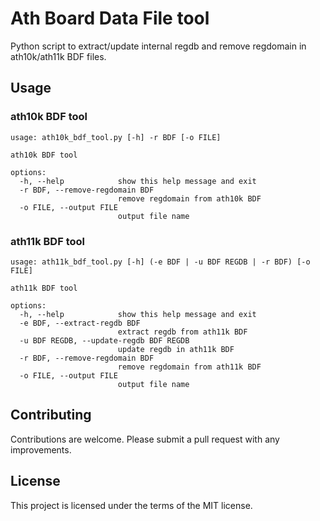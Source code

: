 # Ath Board Data File tool

Python script to extract/update internal regdb and remove regdomain in ath10k/ath11k BDF files.

## Usage

### ath10k BDF tool
```
usage: ath10k_bdf_tool.py [-h] -r BDF [-o FILE]

ath10k BDF tool

options:
  -h, --help            show this help message and exit
  -r BDF, --remove-regdomain BDF
                        remove regdomain from ath10k BDF
  -o FILE, --output FILE
                        output file name
```

### ath11k BDF tool
```
usage: ath11k_bdf_tool.py [-h] (-e BDF | -u BDF REGDB | -r BDF) [-o FILE]

ath11k BDF tool

options:
  -h, --help            show this help message and exit
  -e BDF, --extract-regdb BDF
                        extract regdb from ath11k BDF
  -u BDF REGDB, --update-regdb BDF REGDB
                        update regdb in ath11k BDF
  -r BDF, --remove-regdomain BDF
                        remove regdomain from ath11k BDF
  -o FILE, --output FILE
                        output file name
```

## Contributing

Contributions are welcome. Please submit a pull request with any improvements.

## License

This project is licensed under the terms of the MIT license.